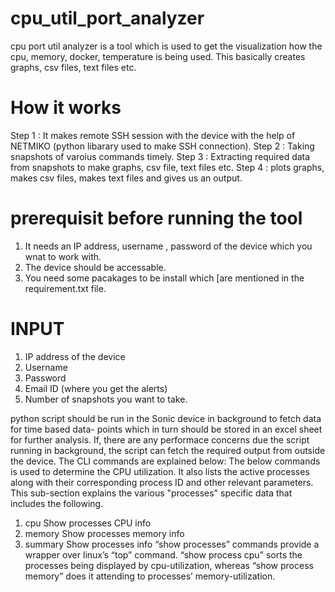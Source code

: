 # cpu_util_port_analyzer

cpu port util analyzer is a tool which is used to get the visualization how the cpu, memory, docker, temperature is being used. This basically creates graphs, csv files, text files etc.

# How it works

Step 1 : It makes remote SSH session with the device with the help of NETMIKO (python libarary used to make SSH connection).
Step 2 : Taking snapshots of varoius commands timely.
Step 3 : Extracting required data from snapshots to make graphs, csv file, text files etc.
Step 4 : plots graphs, makes csv files, makes text files and gives us an output.

# prerequisit before running the tool

1. It needs an IP address, username , password of the device which you wnat to work with.
2. The device should be accessable.
3. You need some pacakages to be install which [are mentioned in the requirement.txt file.

# INPUT

1. IP address of the device
2. Username
3. Password
4. Email ID (where you get the alerts)
5. Number of snapshots you want to take.







python script should be run in the Sonic device in background to fetch data for time based data-
points which in turn should be stored in an excel sheet for further analysis. If, there are any performace
concerns due the script running in background, the script can fetch the required output from outside the
device. The CLI commands are explained below:
The below commands is used to determine the CPU utilization. It also lists the active processes along
with their corresponding process ID and other relevant parameters.
This sub-section explains the various &quot;processes&quot; specific data that includes the following.
1. cpu Show processes CPU info
2. memory Show processes memory info
3. summary Show processes info
“show processes” commands provide a wrapper over linux’s “top” command. “show process cpu” sorts
the processes being displayed by cpu-utilization, whereas “show process memory” does it attending to
processes’ memory-utilization.
